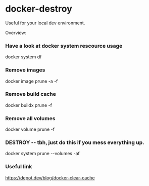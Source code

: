 # docker-destroy

Useful for your local dev environment.

Overview: 

### Have a look at docker system rescource usage
docker system df

### Remove images
docker image prune -a -f

### Remove build cache
docker buildx prune -f

### Remove all volumes
docker volume prune -f

### DESTROY -- tbh, just do this if you mess everything up.
docker system prune --volumes -af

### Useful link
https://depot.dev/blog/docker-clear-cache

